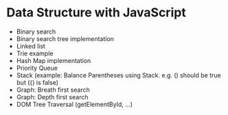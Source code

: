 # Data Structure with JavaScript
- Binary search
- Binary search tree implementation
- Linked list 
- Trie example
- Hash Map implementation
- Priority Queue
- Stack (example: Balance Parentheses using Stack. e.g. () should be true but ({) is false)
- Graph: Breath first search
- Graph: Depth first search
- DOM Tree Traversal (getElementById, ...)
